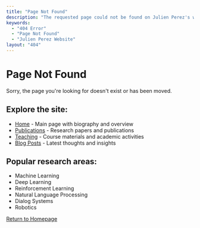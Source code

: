 ```yaml
---
title: "Page Not Found"
description: "The requested page could not be found on Julien Perez's website. Explore research publications, teaching materials, and AI research content."
keywords:
  - "404 Error"
  - "Page Not Found"
  - "Julien Perez Website"
layout: "404"
---
```


# Page Not Found

Sorry, the page you're looking for doesn't exist or has been moved.

## Explore the site:

- [Home](/) - Main page with biography and overview
- [Publications](/publication/) - Research papers and publications
- [Teaching](/teaching/) - Course materials and academic activities
- [Blog Posts](/post/) - Latest thoughts and insights

## Popular research areas:

- Machine Learning
- Deep Learning  
- Reinforcement Learning
- Natural Language Processing
- Dialog Systems
- Robotics

[Return to Homepage](/)
